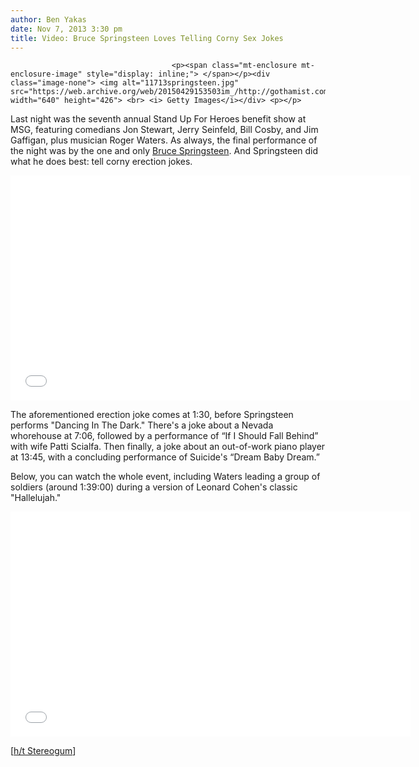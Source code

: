 ```yaml
---
author: Ben Yakas
date: Nov 7, 2013 3:30 pm
title: Video: Bruce Springsteen Loves Telling Corny Sex Jokes
---
```


	
										<p><span class="mt-enclosure mt-enclosure-image" style="display: inline;"> </span></p><div class="image-none"> <img alt="11713springsteen.jpg" src="https://web.archive.org/web/20150429153503im_/http://gothamist.com/attachments/byakas/11713springsteen.jpg" width="640" height="426"> <br> <i> Getty Images</i></div> <p></p>

<p>Last night was the seventh annual Stand Up For Heroes benefit show at MSG, featuring comedians Jon Stewart, Jerry Seinfeld, Bill Cosby, and Jim Gaffigan, plus musician Roger Waters. As always, the final performance of the night was by the one and only <a href="https://web.archive.org/web/20150429153503/http://gothamist.com/tags/brucespringsteen">Bruce Springsteen</a>. And Springsteen did what he does best: tell corny erection jokes.</p>

<p><iframe width="640" height="360" src="//web.archive.org/web/20150429153503if_/http://www.youtube.com/embed/sKTMMTKVlJE" frameborder="0" allowfullscreen></iframe></p>

<p>The aforementioned erection joke comes at 1:30, before Springsteen performs &quot;Dancing In The Dark.&quot; There&apos;s a joke about a Nevada whorehouse at 7:06, followed by a performance of &#x201C;If I Should Fall Behind&#x201D; with wife Patti Scialfa. Then finally, a joke about an out-of-work piano player at 13:45, with a concluding performance of Suicide&apos;s &#x201C;Dream Baby Dream.&#x201D; </p>

<p>Below, you can watch the whole event, including Waters leading a group of soldiers (around 1:39:00) during a version of Leonard Cohen&apos;s classic &quot;Hallelujah.&quot; </p>

<p><iframe width="640" height="360" src="//web.archive.org/web/20150429153503if_/http://www.youtube.com/embed/f4T_KoUXfhc" frameborder="0" allowfullscreen></iframe></p>

<p>[<a href="https://web.archive.org/web/20150429153503/http://www.stereogum.com/1556012/watch-bruce-springsteen-tell-bad-dirty-jokes-for-charity/video/">h/t Stereogum</a>]</p>					
										
									
				